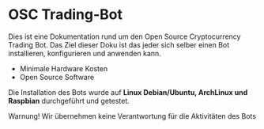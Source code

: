 ﻿# OSC Trading-Bot

Dies ist eine Dokumentation rund um den Open Source Cryptocurrency Trading Bot. Das Ziel dieser Doku ist das jeder sich selber einen Bot installieren, konfigurieren und anwenden kann.


- Minimale Hardware Kosten
- Open Source Software

Die Installation des Bots wurde auf **Linux Debian/Ubuntu, ArchLinux und Raspbian** durchgeführt und getestet.

Warnung!
Wir übernehmen keine Verantwortung für die Aktivitäten des Bots
